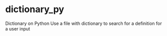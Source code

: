 # dictionary_py
Dictionary on Python
Use a file with dictionary to search for a definition for a user input
